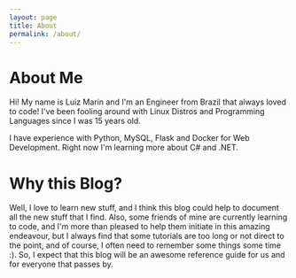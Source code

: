 ```yaml
---
layout: page
title: About
permalink: /about/
---
```


# About Me

Hi! My name is Luiz Marin and I'm an Engineer from Brazil that always loved to code! I've been fooling around with Linux Distros and Programming Languages since I was 15 years old.

I have experience with Python, MySQL, Flask and Docker for Web Development. Right now I'm learning more about C# and .NET.

# Why this Blog?

Well, I love to learn new stuff, and I think this blog could help to document all the new stuff that I find. Also, some friends of mine are currently learning to code, and I'm more than pleased to help them initiate in this amazing endeavour, but I always find that some tutorials are too long or not direct to the point, and of course, I often need to remember some things some time :). So, I expect that this blog will be an awesome reference guide for us and for everyone that passes by.